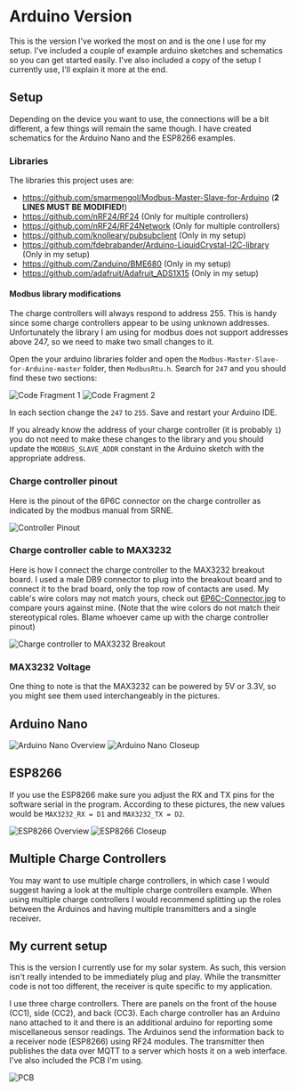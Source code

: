 # Arduino Version
This is the version I've worked the most on and is the one I use for my setup. I've included a couple of example arduino sketches and schematics so you can get started easily. I've also included a copy of the setup I currently use, I'll explain it more at the end.

## Setup
Depending on the device you want to use, the connections will be a bit different, a few things will remain the same though. I have created schematics for the Arduino Nano and the ESP8266 examples.

### Libraries
The libraries this project uses are:
- https://github.com/smarmengol/Modbus-Master-Slave-for-Arduino (**2 LINES MUST BE MODIFIED!**)
- https://github.com/nRF24/RF24 (Only for multiple controllers)
- https://github.com/nRF24/RF24Network (Only for multiple controllers)
- https://github.com/knolleary/pubsubclient (Only in my setup)
- https://github.com/fdebrabander/Arduino-LiquidCrystal-I2C-library (Only in my setup)
- https://github.com/Zanduino/BME680 (Only in my setup)
- https://github.com/adafruit/Adafruit_ADS1X15 (Only in my setup)

#### Modbus library modifications
The charge controllers will always respond to address 255. This is handy since some charge controllers appear to be using unknown addresses. Unfortunately the library I am using for modbus does not support addresses above 247, so we need to make two small changes to it.

Open the your arduino libraries folder and open the `Modbus-Master-Slave-for-Arduino-master` folder, then `ModbusRtu.h`.
Search for `247` and you should find these two sections:

![Code Fragment 1](https://user-images.githubusercontent.com/32819560/206619385-c340eb07-7897-4866-9a43-6654279cae7b.png)
![Code Fragment 2](https://user-images.githubusercontent.com/32819560/206619495-d6839af4-b796-46eb-a575-aca30d9a14d0.png)

In each section change the `247` to `255`. Save and restart your Arduino IDE.

If you already know the address of your charge controller (it is probably `1`) you do not need to make these changes to the library and you should update the `MODBUS_SLAVE_ADDR` constant in the Arduino sketch with the appropriate address.

### Charge controller pinout
Here is the pinout of the 6P6C connector on the charge controller as indicated by the modbus manual from SRNE.

![Controller Pinout](../Charge-Controller-Connector-Pinout.png)

### Charge controller cable to MAX3232
Here is how I connect the charge controller to the MAX3232 breakout board. I used a male DB9 connector to plug into the breakout board and to connect it to the brad board, only the top row of contacts are used. My cable's wire colors may not match yours, check out [6P6C-Connector.jpg](./6P6C-Connector.jpg) to compare yours against mine. (Note that the wire colors do not match their stereotypical roles. Blame whoever came up with the charge controller pinout)

![Charge controller to MAX3232 Breakout](./Single-Charge-Controller/Photos%20and%20Schematics/Cable-to-MAX3232-Breakout-Closeup.jpg)

### MAX3232 Voltage
One thing to note is that the MAX3232 can be powered by 5V or 3.3V, so you might see them used interchangeably in the pictures.

## Arduino Nano

![Arduino Nano Overview](./Single-Charge-Controller/Photos%20and%20Schematics/Arduino-Nano-Overview.jpg)
![Arduino Nano Closeup](./Single-Charge-Controller/Photos%20and%20Schematics/Arduino-Nano-Closeup.jpg)

## ESP8266

If you use the ESP8266 make sure you adjust the RX and TX pins for the software serial in the program. According to these pictures, the new values would be `MAX3232_RX = D1` and `MAX3232_TX = D2`.

![ESP8266 Overview](./Single-Charge-Controller/Photos%20and%20Schematics/ESP8266-Overview.jpg)
![ESP8266 Closeup](./Single-Charge-Controller/Photos%20and%20Schematics/ESP8266-Closeup.jpg)

## Multiple Charge Controllers
You may want to use multiple charge controllers, in which case I would suggest having a look at the multiple charge controllers example. When using multiple charge controllers I would recommend splitting up the roles between the Arduinos and having multiple transmitters and a single receiver.

## My current setup

This is the version I currently use for my solar system.
As such, this version isn't really intended to be immediately plug and play. While the transmitter code is not too different, the receiver is quite specific to my application.

I use three charge controllers. There are panels on the front of the house (CC1), side (CC2), and back (CC3). Each charge controller has an Arduino nano attached to it and there is an additional arduino for reporting some miscellaneous sensor readings. The Arduinos send the information back to a receiver node (ESP8266) using RF24 modules. The transmitter then publishes the data over MQTT to a server which hosts it on a web interface. I've also included the PCB I'm using.

![PCB](./My-Current-Seup/PCB%20and%20Schematic/Assembled-PCB.jpg)
